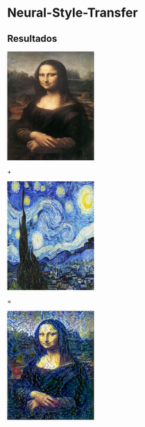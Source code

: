 # Neural-Style-Transfer

## Resultados

<p float="left">
  <img src="https://github.com/WilliamGaggiotti/Neural-Style-Transfer/blob/main/style_images/van_gogh/mona_lisa_noche_estrellada/mona_lisa.jpg" width="200" height="250" /> 
  <p>+</p>
  <img src="https://github.com/WilliamGaggiotti/Neural-Style-Transfer/blob/main/style_images/van_gogh/noche_estrellada.jpeg" width="200" height="250" />
  <p>=</p>
  <img src="https://github.com/WilliamGaggiotti/Neural-Style-Transfer/blob/main/style_images/van_gogh/mona_lisa_noche_estrellada/generated/william2_van_gogh_at_iteration_3900.png" width="200" height="250" />
</p>
